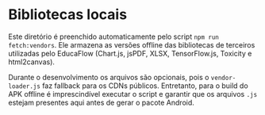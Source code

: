# Bibliotecas locais

Este diretório é preenchido automaticamente pelo script `npm run fetch:vendors`.
Ele armazena as versões offline das bibliotecas de terceiros utilizadas pelo
EducaFlow (Chart.js, jsPDF, XLSX, TensorFlow.js, Toxicity e html2canvas).

Durante o desenvolvimento os arquivos são opcionais, pois o `vendor-loader.js`
faz fallback para os CDNs públicos. Entretanto, para o build do APK offline é
imprescindível executar o script e garantir que os arquivos `.js` estejam
presentes aqui antes de gerar o pacote Android.
